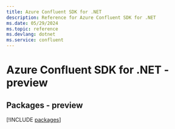 ```yaml
---
title: Azure Confluent SDK for .NET
description: Reference for Azure Confluent SDK for .NET
ms.date: 05/29/2024
ms.topic: reference
ms.devlang: dotnet
ms.service: confluent
---
```

# Azure Confluent SDK for .NET - preview
## Packages - preview
[!INCLUDE [packages](confluent-index.md)]